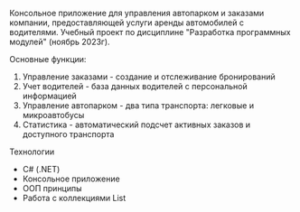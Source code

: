 Консольное приложение для управления автопарком и заказами компании, предоставляющей услуги аренды автомобилей с водителями.
Учебный проект по дисциплине "Разработка программных модулей" (ноябрь 2023г).

Основные функции:
1. Управление заказами - создание и отслеживание бронирований
2. Учет водителей - база данных водителей с персональной информацией  
3. Управление автопарком - два типа транспорта: легковые и микроавтобусы
4. Статистика - автоматический подсчет активных заказов и доступного транспорта

Технологии
- C# (.NET)
- Консольное приложение
- ООП принципы
- Работа с коллекциями List<T>
